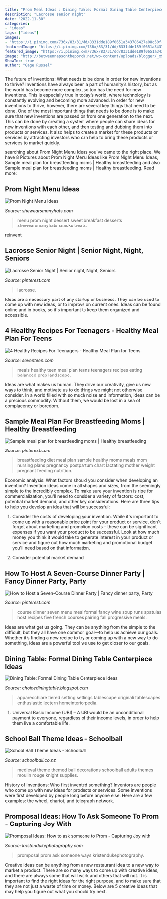 ```yaml
---
title: "Prom Meal Ideas : Dining Table: Formal Dining Table Centerpiece Ideas"
description: "Lacrosse senior night"
date: "2022-11-30"
categories:
- "ideas"
tags: ["ideas"]
images:
- "https://i.pinimg.com/736x/83/31/dd/8331dde189f0651a343786427a08c50f---course-meal-dinner-club.jpg"
featuredImage: "https://i.pinimg.com/736x/83/31/dd/8331dde189f0651a343786427a08c50f---course-meal-dinner-club.jpg"
featured_image: "https://i.pinimg.com/736x/83/31/dd/8331dde189f0651a343786427a08c50f---course-meal-dinner-club.jpg"
image: "http://betweennapsontheporch.net/wp-content/uploads/blogger/_x908CSKJhI4/SvIhWAaeugI/AAAAAAAALco/BuqSBsFUuqs/s1600/Winter%2BTT3%2B003.JPG"
ShowToc: true
author: "Gage Russel"
---
```



The future of inventions: What needs to be done in order for new inventions to thrive?
Inventions have always been a part of humanity’s history, but as the world has become more complex, so too has the need for new inventions. This is especially true in today’s world, where technology is constantly evolving and becoming more advanced. In order for new inventions to thrive, however, there are several key things that need to be done. 
One of the most important things that needs to be done is to make sure that new inventions are passed on from one generation to the next. This can be done by creating a system where people can share ideas for new inventions with each other, and then testing and dubbing them into products or services. It also helps to create a market for these products or services by attracting investors who can help to bring these products or services to market quickly.

	

		
searching about Prom Night Menu Ideas you've came to the right place. We have 8 Pictures about Prom Night Menu Ideas like Prom Night Menu Ideas, Sample meal plan for breastfeeding moms | Healthy breastfeeding and also Sample meal plan for breastfeeding moms | Healthy breastfeeding. Read more:
		
    
## Prom Night Menu Ideas

<img loading=lazy src="http://shewearsmanyhats.com/wp-content/uploads/2013/05/prom-menu-ideas-2.jpg" onerror="this.onerror=null;this.src='https://tse3.mm.bing.net/th?id=OIP.qqZg7ktziKAZa6JKF0JGYgHaJ4&amp;pid=15.1';" alt="Prom Night Menu Ideas">

_Source: shewearsmanyhats.com_

>menu prom night dessert sweet breakfast desserts shewearsmanyhats snacks treats. 

	

reinvent

    
## Lacrosse Senior Night | Senior Night, Night, Seniors

<img loading=lazy src="https://i.pinimg.com/originals/3b/ac/e7/3bace788a7887d083404edc321db3fbe.jpg" onerror="this.onerror=null;this.src='https://tse4.mm.bing.net/th?id=OIP.Iyco5ddoWiMZF0KxePv5yAHaNL&amp;pid=15.1';" alt="Lacrosse Senior Night | Senior night, Night, Seniors">

_Source: pinterest.com_

>lacrosse. 

	

Ideas are a necessary part of any startup or business. They can be used to come up with new ideas, or to improve on current ones. Ideas can be found online and in books, so it's important to keep them organized and accessible.

    
## 4 Healthy Recipes For Teenagers - Healthy Meal Plan For Teens

<img loading=lazy src="https://hips.hearstapps.com/sev.h-cdn.co/assets/16/51/980x490/landscape-1482251659-sev-122016-healthymeals-index-1.jpg?resize=1200:*" onerror="this.onerror=null;this.src='https://tse2.mm.bing.net/th?id=OIP.d_--wbnvezJzc6D3ItwvGQHaDt&amp;pid=15.1';" alt="4 Healthy Recipes For Teenagers - Healthy Meal Plan for Teens">

_Source: seventeen.com_

>meals healthy teen meal plan teens teenagers recipes eating balanced prep landscape. 

	

Ideas are what makes us human. They drive our creativity, give us new ways to think, and motivate us to do things we might not otherwise consider. In a world filled with so much noise and information, ideas can be a precious commodity. Without them, we would be lost in a sea of complacency or boredom.

    
## Sample Meal Plan For Breastfeeding Moms | Healthy Breastfeeding

<img loading=lazy src="https://i.pinimg.com/736x/c5/ff/e7/c5ffe718885ce34b43ecb989bdc46ab8--breastfeeding-meals-fitness-workouts.jpg" onerror="this.onerror=null;this.src='https://tse1.mm.bing.net/th?id=OIP.OHcUlJsYFn4ZppnKlfUBrAHaJ3&amp;pid=15.1';" alt="Sample meal plan for breastfeeding moms | Healthy breastfeeding">

_Source: pinterest.com_

>breastfeeding diet meal plan sample healthy moms meals mom nursing plans pregnancy postpartum chart lactating mother weight pregnant feeding nutrition. 

	

Economic analysis: What factors should you consider when developing an invention?
Invention ideas come in all shapes and sizes, from the seemingly simple to the incredibly complex. To make sure your invention is ripe for commercialization, you'll need to consider a variety of factors: cost, potential market demand, and other key considerations. Here are three tips to help you develop an idea that will be successful: 
1. Consider the costs of developing your invention. While it's important to come up with a reasonable price point for your product or service, don't forget about marketing and promotion costs – these can be significant expenses if you want your product to be successful. Look at how much money you think it would take to generate interest in your product or service and figure out how much marketing and promotional budget you'll need based on that information.

2. Consider potential market demand.

    
## How To Host A Seven-Course Dinner Party | Fancy Dinner Party, Party

<img loading=lazy src="https://i.pinimg.com/736x/83/31/dd/8331dde189f0651a343786427a08c50f---course-meal-dinner-club.jpg" onerror="this.onerror=null;this.src='https://tse2.mm.bing.net/th?id=OIP.XJzHchIiJv0iqR4yMU42VwHaL_&amp;pid=15.1';" alt="How to Host a Seven-Course Dinner Party | Fancy dinner party, Party">

_Source: pinterest.com_

>course dinner seven menu meal formal fancy wine soup runs spatulas host recipes five french courses pairing fall progressive meals. 

	

Ideas are what get us going. They can be anything from the simple to the difficult, but they all have one common goal—to help us achieve our goals. Whether it’s finding a new recipe to try or coming up with a new way to do something, ideas are a powerful tool we use to get closer to our goals.

    
## Dining Table: Formal Dining Table Centerpiece Ideas

<img loading=lazy src="http://betweennapsontheporch.net/wp-content/uploads/blogger/_x908CSKJhI4/SvIhWAaeugI/AAAAAAAALco/BuqSBsFUuqs/s1600/Winter%2BTT3%2B003.JPG" onerror="this.onerror=null;this.src='https://tse2.mm.bing.net/th?id=OIP.T-5bF-_eocmflxmOWcSqwgHaFc&amp;pid=15.1';" alt="Dining Table: Formal Dining Table Centerpiece Ideas">

_Source: choicediningtable.blogspot.com_

>apparecchiare tiered setting settings tablescape originali tablescapes enthusiastic lectern homeinteriorpedia. 

	

1. Universal Basic Income (UBI) – A UBI would be an unconditional payment to everyone, regardless of their income levels, in order to help them live a comfortable life.

    
## School Ball Theme Ideas - Schoolball

<img loading=lazy src="http://www.schoolball.co.nz/wp-content/uploads/2014/05/medieval-themed-party-decorations-schoolball.jpg" onerror="this.onerror=null;this.src='https://tse1.mm.bing.net/th?id=OIP.mV-5wV4woon0N6mhEHjeLgHaEo&amp;pid=15.1';" alt="School Ball Theme Ideas - Schoolball">

_Source: schoolball.co.nz_

>medieval theme themed ball decorations schoolball adults themes moulin rouge knight supplies. 

	

History of inventions: Who first invented something?
Inventors are people who come up with new ideas for products or services. Some inventions were first developed by people long before anyone else. Here are a few examples: the wheel, chariot, and telegraph network.

    
## Promposal Ideas: How To Ask Someone To Prom - Capturing Joy With

<img loading=lazy src="https://www.kristendukephotography.com/wp-content/uploads/2018/03/9-Clever-ways-to-ask-someone-to-prom-Promposal-Ideas.jpg" onerror="this.onerror=null;this.src='https://tse4.mm.bing.net/th?id=OIP.AWVY9TYCo9a9MJwXIPTMDgHaL2&amp;pid=15.1';" alt="Promposal Ideas: How to ask someone to Prom - Capturing Joy with">

_Source: kristendukephotography.com_

>promposal prom ask someone ways kristendukephotography. 

	

Creative ideas can be anything from a new restaurant idea to a new way to market a product. There are so many ways to come up with creative ideas, and there are always some that will work and others that will not. It is important to find the right ideas for the right purpose, and to make sure that they are not just a waste of time or money. Below are 5 creative ideas that may help you figure out what you should try next.

